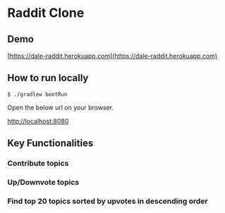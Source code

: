 # Raddit Clone

## Demo

[https://dale-raddit.herokuapp.com](https://dale-raddit.herokuapp.com)

## How to run locally

```
$ ./gradlew bootRun
```

Open the below url on your browser.

[http://localhost:8080](http://localhost:8080)

## Key Functionalities

### Contribute topics

### Up/Downvote topics

### Find top 20 topics sorted by upvotes in descending order